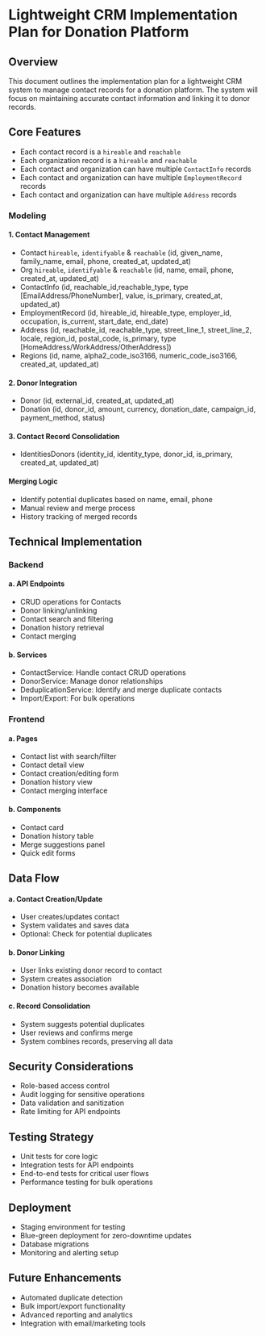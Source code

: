 # Lightweight CRM Implementation Plan for Donation Platform

## Overview

This document outlines the implementation plan for a lightweight CRM system to manage contact records for a donation platform. The system will focus on maintaining accurate contact information and linking it to donor records.

## Core Features

- Each contact record is a `hireable` and `reachable`
- Each organization record is a `hireable` and `reachable`
- Each contact and organization can have multiple `ContactInfo` records
- Each contact and organization can have multiple `EmploymentRecord` records
- Each contact and organization can have multiple `Address` records

### Modeling

#### 1. Contact Management

- Contact `hireable`, `identifyable` & `reachable` (id, given_name, family_name, email, phone, created_at, updated_at)
- Org `hireable`, `identifyable` & `reachable` (id, name, email, phone, created_at, updated_at)
- ContactInfo (id, reachable_id,reachable_type, type [EmailAddress/PhoneNumber], value, is_primary, created_at, updated_at)
- EmploymentRecord (id, hireable_id, hireable_type, employer_id, occupation, is_current, start_date, end_date)
- Address (id, reachable_id, reachable_type, street_line_1, street_line_2, locale, region_id, postal_code, is_primary, type [HomeAddress/WorkAddress/OtherAddress])
- Regions (id, name, alpha2_code_iso3166, numeric_code_iso3166, created_at, updated_at)

#### 2. Donor Integration

- Donor (id, external_id, created_at, updated_at)
- Donation (id, donor_id, amount, currency, donation_date, campaign_id, payment_method, status)

#### 3. Contact Record Consolidation

- IdentitiesDonors (identity_id, identity_type, donor_id, is_primary, created_at, updated_at)

#### Merging Logic

- Identify potential duplicates based on name, email, phone
- Manual review and merge process
- History tracking of merged records

## Technical Implementation

### Backend

#### a. API Endpoints

- CRUD operations for Contacts
- Donor linking/unlinking
- Contact search and filtering
- Donation history retrieval
- Contact merging

#### b. Services

- ContactService: Handle contact CRUD operations
- DonorService: Manage donor relationships
- DeduplicationService: Identify and merge duplicate contacts
- Import/Export: For bulk operations

### Frontend

#### a. Pages

- Contact list with search/filter
- Contact detail view
- Contact creation/editing form
- Donation history view
- Contact merging interface

#### b. Components

- Contact card
- Donation history table
- Merge suggestions panel
- Quick edit forms

## Data Flow

#### a. Contact Creation/Update

- User creates/updates contact
- System validates and saves data
- Optional: Check for potential duplicates

#### b. Donor Linking

- User links existing donor record to contact
- System creates association
- Donation history becomes available

#### c. Record Consolidation

- System suggests potential duplicates
- User reviews and confirms merge
- System combines records, preserving all data

## Security Considerations

- Role-based access control
- Audit logging for sensitive operations
- Data validation and sanitization
- Rate limiting for API endpoints

## Testing Strategy

- Unit tests for core logic
- Integration tests for API endpoints
- End-to-end tests for critical user flows
- Performance testing for bulk operations

## Deployment

- Staging environment for testing
- Blue-green deployment for zero-downtime updates
- Database migrations
- Monitoring and alerting setup

## Future Enhancements

- Automated duplicate detection
- Bulk import/export functionality
- Advanced reporting and analytics
- Integration with email/marketing tools
